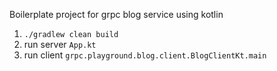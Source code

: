 Boilerplate project for grpc blog service using kotlin

1. ```./gradlew clean build ```
2. run server ```App.kt```
3. run client `grpc.playground.blog.client.BlogClientKt.main` 
